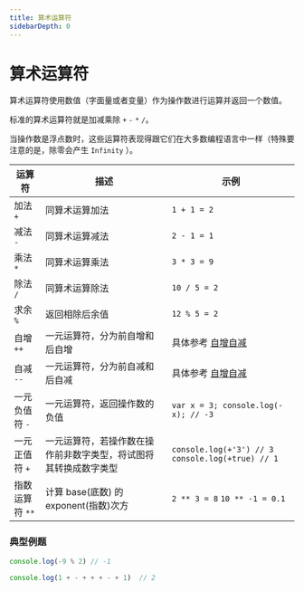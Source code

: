 ```yaml
---
title: 算术运算符
sidebarDepth: 0
---
```


# 算术运算符

算术运算符使用数值（字面量或者变量）作为操作数进行运算并返回一个数值。

标准的算术运算符就是加减乘除 `+` `-` `*` `/`。

当操作数是浮点数时，这些运算符表现得跟它们在大多数编程语言中一样（特殊要注意的是，除零会产生 `Infinity` ）。

|运算符|描述|示例|
|---|---|---|
|加法 `+`|同算术运算加法| `1 + 1 = 2` |
|减法 `-`|同算术运算减法| `2 - 1 = 1`|
|乘法 `*`|同算术运算乘法| `3 * 3 = 9`|
|除法 `/`|同算术运算除法| `10 / 5 = 2`|
|求余 `%`|返回相除后余值| `12 % 5 = 2`|
|自增 `++`|一元运算符，分为前自增和后自增| 具体参考 [自增自减](update-expressions.md) |
|自减 `--`|一元运算符，分为前自减和后自减|具体参考 [自增自减](update-expressions.md)|
|一元负值符 `-`|一元运算符，返回操作数的负值|`var x = 3; console.log(-x); // -3`|
|一元正值符 `+`|一元运算符，若操作数在操作前非数字类型，将试图将其转换成数字类型|`console.log(+'3') // 3` `console.log(+true) // 1` |
|指数运算符 `**`|计算 base(底数) 的 exponent(指数)次方| `2 ** 3 = 8` `10 ** -1 = 0.1`|

### 典型例题

```js
console.log(-9 % 2)	// -1

console.log(1 + - + + + - + 1)	// 2
```

